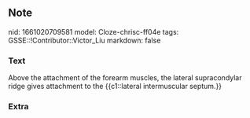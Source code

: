 ## Note
nid: 1661020709581
model: Cloze-chrisc-ff04e
tags: GSSE::!Contributor::Victor_Liu
markdown: false

### Text
Above the attachment of the forearm muscles, the lateral supracondylar ridge gives attachment to the {{c1::lateral intermuscular septum.}}

### Extra

